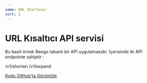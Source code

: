 ```yaml
---
name: URL Shortener
sort: 2
---
```


# URL Kısaltıcı API servisi

Bu basit örnek Beego tabanlı bir API uygulamasıdır. İçerisinde iki API endpointe sahiptir :

/v1/shorten
/v1/expand

[Kodu GitHub'ta Görüntüle](https://github.com/beego/samples/tree/master/shorturl)
